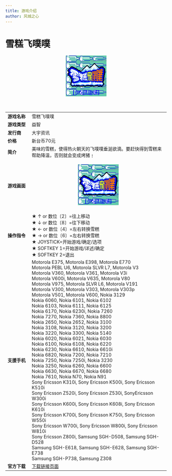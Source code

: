 ```yaml
---
title: 游戏介绍
author: 风城之心
---
```


# 雪糕飞噗噗

     
<center>

![轩辕飞噗噗](../../../public/img/games/mobi/mobi002.gif)   
</center> 
<br>

<table border="0" width="100%">
  <tbody><tr>
    <td width="15%" ><b>游戏名称</b></td>
    <td >雪糕飞噗噗</td>
  </tr>
  <tr>
    <td width="15%" >
    <b>游戏类型</b></td>
    <td >益智</td>
  </tr>
  <tr>
    <td width="15%" >
    <b>发行商</b></td>
    <td >大宇资讯</td>
  </tr>
  <tr>
    <td width="15%" ><b>价格</b></td>
    <td >新台币70元</td>
  </tr>
  <tr>
    <td width="15%" ><b>简介</b></td>
    <td >
    美味的雪糕，使得热火朝天的飞噗噗垂涎欲滴。要赶快得到雪糕来帮助降温，否则就会变成烤猪﹗</td>
  </tr>
  <tr>
    <td width="15%" ><b>游戏画面</b></td>
    <td >
<center>

![轩辕飞噗噗](../../../public/img/games/mobi/AM046_IceCream.gif) 
</center>  
</td>
  </tr>
  <tr>
    <td width="15%" ><b>操作指令</b></td>
    <td >
    ★ ↑ or 数位〔2〕=往上移动<br>
    ★ ↓ or 数位〔8〕=往下移动<br>
    ★ ← or 数位〔4〕=左右转换雪糕<br>
    ★ → or 数位〔6〕=左右转换雪糕<br>
    ★ JOYSTICK=开始游戏/确定/选项<br>
    ★ SOFTKEY 1=开始游戏/详述/确定<br>
    ★ SOFTKEY 2=退出</td>
  </tr>
  <tr>
    <td width="15%" ><b>支援手机</b></td>
    <td >
    Motorola E375, Motorola E398, Motorola E770<br>
    Motorola PEBL U6, Motorola SLVR L7, Motorola V3<br>
    Motorola V360, Motorola V361, Motorola V3i<br>
    Motorola V600i, Motorola V635, Motorola V80<br>
    Motorola V975, Motorola SLVR L6, Motorola V191<br>
    Motorola V300, Motorola V303, Motorola V303p<br>
    Motorola V501, Motorola V600, Nokia 3129<br>
    Nokia 6060, Nokia 6101, Nokia 6102<br>
    Nokia 6103, Nokia 6111, Nokia 6125<br>
    Nokia 6170, Nokia 6230i, Nokia 7260<br>
    Nokia 7270, Nokia 7360, Nokia 8800<br>
    Nokia 2650, Nokia 2652, Nokia 3100<br>
    Nokia 3108, Nokia 3120, Nokia 3200<br>
    Nokia 3220, Nokia 3300, Nokia 5140<br>
    Nokia 6020, Nokia 6021, Nokia 6030<br>
    Nokia 6100, Nokia 6108, Nokia 6220<br>
    Nokia 6230, Nokia 6610, Nokia 6610i<br>
    Nokia 6820, Nokia 7200, Nokia 7210<br>
    Nokia 7250, Nokia 7250i, Nokia 3230<br>
    Nokia 3250, Nokia 6260, Nokia 6600<br>
    Nokia 6630, Nokia 6670, Nokia 6680<br>
    Nokia 7610, Nokia N70, Nokia N91<br>
    Sony Ericsson K310i, Sony Ericsson K500i, Sony Ericsson K510i<br>
    Sony Ericsson Z520i, Sony Ericsson Z530i, SonyEricsson W300i<br>
    Sony Ericsson K600i, Sony Ericsson K608i, Sony Ericsson K610i<br>
    Sony Ericsson K700i, Sony Ericsson K750i, Sony Ericsson W550i<br>
    Sony Ericsson W700i, Sony Ericsson W800i, Sony Ericsson W810i<br>
    Sony Ericsson Z800i, Samsung SGH-D508, Samsung SGH-D528<br>
    Samsung SGH-E618, Samsung SGH-E628, Samsung SGH-E738<br>
    Samsung SGH-P738, Samsung Z308</td>
  </tr>
  <tr>
    <td width="15%" ><b>官方下载</b></td>
    <td >
    <a href="http://web.gamecool.com.tw/Game.asp?game_id=IceCream">下载链接页面</a></td>
  </tr>
  </tbody></table>

  <style scoped>
  .vp-doc td {
    border: 1px solid var(--vp-c-divider); 
    padding: 10px 15px;
}

  .vp-doc th {
    border: 1px solid var(--vp-c-divider); 
    padding: 10px 15px;
    height:30px;
}
</style>